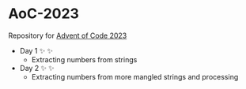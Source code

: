 # AoC-2023
Repository for [Advent of Code 2023](https://adventofcode.com/2023)

- Day 1 :sparkles: :sparkles:
  - Extracting numbers from strings
- Day 2 :sparkles: :sparkles:
  - Extracting numbers from more mangled strings and processing
